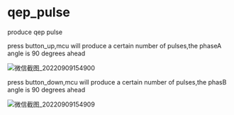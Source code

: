 # qep_pulse
produce qep pulse

press button_up,mcu will produce a certain number of pulses,the phaseA angle is 90 degrees ahead

![微信截图_20220909154900](https://kamutulafu.oss-cn-beijing.aliyuncs.com/img/%E5%BE%AE%E4%BF%A1%E6%88%AA%E5%9B%BE_20220909154900.png)

press button_down,mcu will produce a certain number of pulses,the phasB angle is 90 degrees ahead

![微信截图_20220909154909](https://kamutulafu.oss-cn-beijing.aliyuncs.com/img/%E5%BE%AE%E4%BF%A1%E6%88%AA%E5%9B%BE_20220909154909.png)
